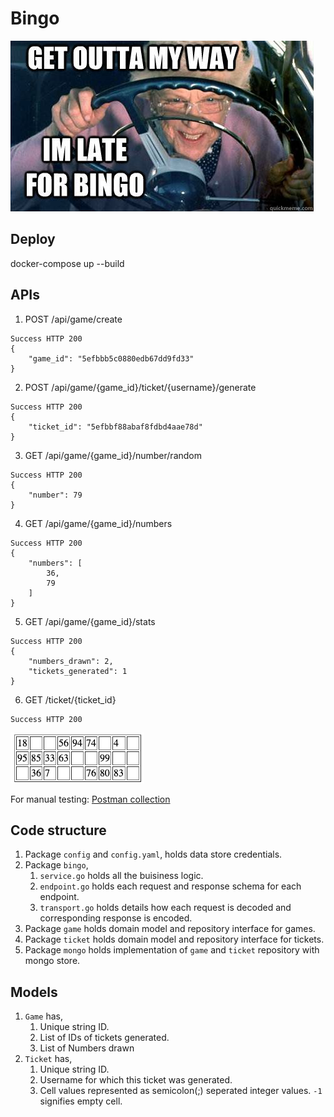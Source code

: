 # Bingo
![bingo](docs/assets/bingo.jpeg?raw=true)

## Deploy
docker-compose up --build  

## APIs
1. POST /api/game/create
```
Success HTTP 200
{
    "game_id": "5efbbb5c0880edb67dd9fd33"
}
```
2. POST /api/game/{game_id}/ticket/{username}/generate
```
Success HTTP 200
{
    "ticket_id": "5efbbf88abaf8fdbd4aae78d"
}
```
3. GET /api/game/{game_id}/number/random
```
Success HTTP 200
{
    "number": 79
}
```
4. GET /api/game/{game_id}/numbers
```
Success HTTP 200
{
    "numbers": [
        36,
        79
    ]
}
```
5. GET /api/game/{game_id}/stats
```
Success HTTP 200
{
    "numbers_drawn": 2,
    "tickets_generated": 1
}
```
6. GET /ticket/{ticket_id}
```
Success HTTP 200
```
![ticket](docs/assets/ticket.png?raw=true)

For manual testing: [Postman collection](docs/assets/Bingo.postman_collection.json?raw=true)

## Code structure
1. Package `config` and `config.yaml`, holds data store credentials. 
2. Package `bingo`,
    1. `service.go` holds all the buisiness logic.
    2. `endpoint.go` holds each request and response schema for each endpoint. 
    3. `transport.go` holds details how each request is decoded and corresponding response is encoded.
3. Package `game` holds domain model and repository interface for games.
4. Package `ticket` holds domain model and repository interface for tickets.
5. Package `mongo` holds implementation of `game` and `ticket` repository with mongo store.

## Models
1. `Game` has,
    1. Unique string ID.
    2. List of IDs of tickets generated.
    3. List of Numbers drawn
2. `Ticket` has,
    1. Unique string ID.
    2. Username for which this ticket was generated.
    3. Cell values represented as semicolon(;) seperated integer values. `-1` signifies empty cell.



    
